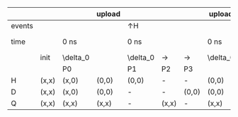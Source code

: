 |        |       |           | upload |           |       |       | upload    |   |           |       |       | upload    |           |       |       | upload    |           |       |       | upload    |   |           |       |       | upload    |           |       |       | upload    |   |           |       |       | upload    |   |           |       |       | upload    |           |       |       | upload    |           |       |       | upload    |   |           |       |       | upload    |           |       |       | upload    |   |           |       |       | upload    |   |           |       |       | upload    |           |       |       | upload    |       |
| ------ | ----- | --------- | ------ | --------- | ----- | ----- | --------- | - | --------- | ----- | ----- | --------- | --------- | ----- | ----- | --------- | --------- | ----- | ----- | --------- | - | --------- | ----- | ----- | --------- | --------- | ----- | ----- | --------- | - | --------- | ----- | ----- | --------- | - | --------- | ----- | ----- | --------- | --------- | ----- | ----- | --------- | --------- | ----- | ----- | --------- | - | --------- | ----- | ----- | --------- | --------- | ----- | ----- | --------- | - | --------- | ----- | ----- | --------- | - | --------- | ----- | ----- | --------- | --------- | ----- | ----- | --------- | ------- |
| events |       |           |        | ↑H        |       |       |           |   |           |       |       |           | ↑H        |       |       |           | ↑Q        |       |       |           |   |           |       |       |           | ↑H        |       |       |           |   |           |       |       |           |   |           |       |       |           | ↑H        |       |       |           | ↑Q        |       |       |           |   |           |       |       |           | ↑H        |       |       |           |   |           |       |       |           |   |           |       |       |           | ↑H        |       |       |           | ↑Q    |
| time   |       | 0 ns      |        | 0 ns      |       |       | 0 ns      | → | 10 ns     |       |       | 10 ns     | 10 ns     |       |       | 10 ns     | 10 ns     |       |       | 10 ns     | → | 20 ns     |       |       | 20 ns     | 20 ns     |       |       | 20 ns     | → | 25 ns     |       |       | 25 ns     | → | 30 ns     |       |       | 30 ns     | 30 ns     |       |       | 30 ns     | 30 ns     |       |       | 30 ns     | → | 40 ns     |       |       | 40 ns     | 40 ns     |       |       | 40 ns     | → | 45 ns     |       |       | 45 ns     | → | 50 ns     |       |       | 50 ns     | 50 ns     |       |       | 50 ns     | 50 ns |
|        | init  | \\delta_0 |        | \\delta_0 | →     | →     | \\delta_0 |   | \\delta_1 | →     | →     | \\delta_1 | \\delta_1 | →     | →     | \\delta_1 | \\delta_1 | →     | →     | \\delta_1 |   | \\delta_2 | →     | →     | \\delta_2 | \\delta_2 | →     | →     | \\delta_2 |   | \\delta_3 | →     | →     | \\delta_3 |   | \\delta_4 | →     | →     | \\delta_4 | \\delta_4 | →     | →     | \\delta_4 | \\delta_4 | →     | →     | \\delta_4 |   | \\delta_5 | →     | →     | \\delta_5 | \\delta_5 | →     | →     | \\delta_5 |   | \\delta_6 | →     | →     | \\delta_6 |   | \\delta_7 | →     | →     | \\delta_7 | \\delta_7 | →     | →     | \\delta_7 |       |
|        |       | P0        |        | P1        | P2    | P3    |           |   | P1        | P2    | P3    |           | P1        | P2    | P3    |           | P1        | P2    | P3    |           |   | P1        | P2    | P3    |           | P1        | P2    | P3    |           |   | P1        | P2    | P3    |           |   | P1        | P2    | P3    |           | P1        | P2    | P3    |           | P1        | P2    | P3    |           |   | P1        | P2    | P3    |           | P1        | P2    | P3    |           |   | P1        | P2    | P3    |           |   | P1        | P2    | P3    |           | P1        | P2    | P3    |           |       |
| H      | (x,x) | (x,0)     | (0,0)  | (0,0)     | \-    | \-    | (0,0)     |   | (0,1)     | \-    | \-    | (1,1)     | (1,1)     | \-    | \-    | (1,1)     | (1,1)     | \-    | \-    | (1,1)     |   | (1,0)     | \-    | \-    | (0,0)     | (0,0)     | \-    | \-    | (0,0)     |   | (0,0)     | \-    | \-    | (0,0)     |   | (0,1)     | \-    | \-    | (1,1)     | (1,1)     | \-    | \-    | (1,1)     | (1,1)     | \-    | \-    | (1,1)     |   | (1,0)     | \-    | \-    | (0,0)     | (0,0)     | \-    | \-    | (0,0)     |   | (0,0)     | \-    | \-    | (0,0)     |   | (0,1)     | \-    | \-    | (1,1)     | (1,1)     | \-    | \-    | (1,1)     |       |
| D      | (x,x) | (x,0)     | (0,0)  | \-        | \-    | (0,0) | (0,0)     |   | \-        | \-    | (0,0) | (0,0)     | \-        | \-    | (0,0) | (0,0)     | \-        | \-    | (0,0) | (0,0)     |   | \-        | \-    | (0,0) | (0,0)     | \-        | \-    | (0,0) | (0,0)     |   | \-        | \-    | (0,1) | (1,1)     |   | \-        | \-    | (1,1) | (1,1)     | \-        | \-    | (1,1) | (1,1)     | \-        | \-    | (1,1) | (1,1)     |   | \-        | \-    | (1,1) | (1,1)     | \-        | \-    | (1,1) | (1,1)     |   | \-        | \-    | (1,2) | (2,2)     |   | \-        | \-    | (2,2) | (2,2)     | \-        | \-    | (2,2) | (2,2)     |       |
| Q      | (x,x) | (x,x)     | (x,x)  | \-        | (x,x) | \-    | (x,x)     |   | \-        | (x,x) | \-    | (x,x)     | \-        | (x,0) | \-    | (0,0)     | \-        | (0,0) | \-    | (0,0)     |   | \-        | (0,0) | \-    | (0,0)     | \-        | (0,0) | \-    | (0,0)     |   | \-        | (0,0) | \-    | (0,0)     |   | \-        | (0,0) | \-    | (0,0)     | \-        | (0,1) | \-    | (1,1)     | \-        | (1,1) | \-    | (1,1)     |   | \-        | (1,1) | \-    | (1,1)     | \-        | (1,1) | \-    | (1,1)     |   | \-        | (1,1) | \-    | (1,1)     |   | \-        | (1,1) | \-    | (1,1)     | \-        | (1,2) | \-    | (2,2)     |       |
